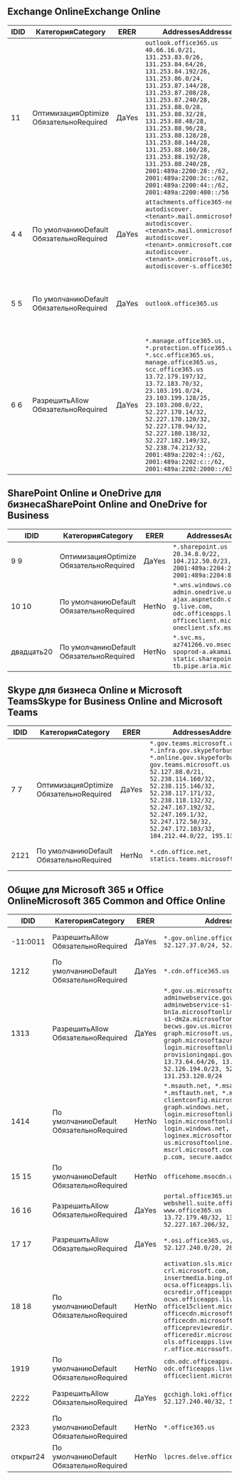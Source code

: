 <!--THIS FILE IS AUTOMATICALLY GENERATED. MANUAL CHANGES WILL BE OVERWRITTEN.-->
<!--Please contact the Office 365 Endpoints team with any questions.-->
<!--USGovGCCHigh endpoints version 2019120400-->
<!--File generated 2019-12-04 17:00:06.6464-->

## <a name="exchange-online"></a><span data-ttu-id="b6b4f-101">Exchange Online</span><span class="sxs-lookup"><span data-stu-id="b6b4f-101">Exchange Online</span></span>

<span data-ttu-id="b6b4f-102">ID</span><span class="sxs-lookup"><span data-stu-id="b6b4f-102">ID</span></span> | <span data-ttu-id="b6b4f-103">Категория</span><span class="sxs-lookup"><span data-stu-id="b6b4f-103">Category</span></span> | <span data-ttu-id="b6b4f-104">ER</span><span class="sxs-lookup"><span data-stu-id="b6b4f-104">ER</span></span> | <span data-ttu-id="b6b4f-105">Addresses</span><span class="sxs-lookup"><span data-stu-id="b6b4f-105">Addresses</span></span> | <span data-ttu-id="b6b4f-106">Порты</span><span class="sxs-lookup"><span data-stu-id="b6b4f-106">Ports</span></span>
-- | -------------------- | --- | ------------------------------------------------------------------------------------------------------------------------------------------------------------------------------------------------------------------------------------------------------------------------------------------------------------------------------------------------------------------------------------------------------------------------------------------------ | -------------------------------
<span data-ttu-id="b6b4f-107">1</span><span class="sxs-lookup"><span data-stu-id="b6b4f-107">1</span></span> | <span data-ttu-id="b6b4f-108">Оптимизация</span><span class="sxs-lookup"><span data-stu-id="b6b4f-108">Optimize</span></span><BR><span data-ttu-id="b6b4f-109">Обязательно</span><span class="sxs-lookup"><span data-stu-id="b6b4f-109">Required</span></span> | <span data-ttu-id="b6b4f-110">Да</span><span class="sxs-lookup"><span data-stu-id="b6b4f-110">Yes</span></span> | `outlook.office365.us`<BR>`40.66.16.0/21, 131.253.83.0/26, 131.253.84.64/26, 131.253.84.192/26, 131.253.86.0/24, 131.253.87.144/28, 131.253.87.208/28, 131.253.87.240/28, 131.253.88.0/28, 131.253.88.32/28, 131.253.88.48/28, 131.253.88.96/28, 131.253.88.128/28, 131.253.88.144/28, 131.253.88.160/28, 131.253.88.192/28, 131.253.88.240/28, 2001:489a:2200:28::/62, 2001:489a:2200:3c::/62, 2001:489a:2200:44::/62, 2001:489a:2200:400::/56` | <span data-ttu-id="b6b4f-111">**TCP:** 443, 80</span><span class="sxs-lookup"><span data-stu-id="b6b4f-111">**TCP:** 443, 80</span></span>
<span data-ttu-id="b6b4f-112">4 </span><span class="sxs-lookup"><span data-stu-id="b6b4f-112">4</span></span> | <span data-ttu-id="b6b4f-113">По умолчанию</span><span class="sxs-lookup"><span data-stu-id="b6b4f-113">Default</span></span><BR><span data-ttu-id="b6b4f-114">Обязательно</span><span class="sxs-lookup"><span data-stu-id="b6b4f-114">Required</span></span> | <span data-ttu-id="b6b4f-115">Да</span><span class="sxs-lookup"><span data-stu-id="b6b4f-115">Yes</span></span> | `attachments.office365-net.us, autodiscover.<tenant>.mail.onmicrosoft.com, autodiscover.<tenant>.mail.onmicrosoft.us, autodiscover.<tenant>.onmicrosoft.com, autodiscover.<tenant>.onmicrosoft.us, autodiscover-s.office365.us` | <span data-ttu-id="b6b4f-116">**TCP:** 443, 80</span><span class="sxs-lookup"><span data-stu-id="b6b4f-116">**TCP:** 443, 80</span></span>
<span data-ttu-id="b6b4f-117">5 </span><span class="sxs-lookup"><span data-stu-id="b6b4f-117">5</span></span> | <span data-ttu-id="b6b4f-118">По умолчанию</span><span class="sxs-lookup"><span data-stu-id="b6b4f-118">Default</span></span><BR><span data-ttu-id="b6b4f-119">Обязательно</span><span class="sxs-lookup"><span data-stu-id="b6b4f-119">Required</span></span> | <span data-ttu-id="b6b4f-120">Да</span><span class="sxs-lookup"><span data-stu-id="b6b4f-120">Yes</span></span> | `outlook.office365.us` | <span data-ttu-id="b6b4f-121">**TCP:** 143, 25, 587, 993, 995</span><span class="sxs-lookup"><span data-stu-id="b6b4f-121">**TCP:** 143, 25, 587, 993, 995</span></span>
<span data-ttu-id="b6b4f-122">6 </span><span class="sxs-lookup"><span data-stu-id="b6b4f-122">6</span></span> | <span data-ttu-id="b6b4f-123">Разрешить</span><span class="sxs-lookup"><span data-stu-id="b6b4f-123">Allow</span></span><BR><span data-ttu-id="b6b4f-124">Обязательно</span><span class="sxs-lookup"><span data-stu-id="b6b4f-124">Required</span></span> | <span data-ttu-id="b6b4f-125">Да</span><span class="sxs-lookup"><span data-stu-id="b6b4f-125">Yes</span></span> | `*.manage.office365.us, *.protection.office365.us, *.scc.office365.us, manage.office365.us, scc.office365.us`<BR>`13.72.179.197/32, 13.72.183.70/32, 23.103.191.0/24, 23.103.199.128/25, 23.103.208.0/22, 52.227.170.14/32, 52.227.170.120/32, 52.227.178.94/32, 52.227.180.138/32, 52.227.182.149/32, 52.238.74.212/32, 2001:489a:2202:4::/62, 2001:489a:2202:c::/62, 2001:489a:2202:2000::/63` | <span data-ttu-id="b6b4f-126">**TCP:** 25, 443</span><span class="sxs-lookup"><span data-stu-id="b6b4f-126">**TCP:** 25, 443</span></span>

## <a name="sharepoint-online-and-onedrive-for-business"></a><span data-ttu-id="b6b4f-127">SharePoint Online и OneDrive для бизнеса</span><span class="sxs-lookup"><span data-stu-id="b6b4f-127">SharePoint Online and OneDrive for Business</span></span>

<span data-ttu-id="b6b4f-128">ID</span><span class="sxs-lookup"><span data-stu-id="b6b4f-128">ID</span></span> | <span data-ttu-id="b6b4f-129">Категория</span><span class="sxs-lookup"><span data-stu-id="b6b4f-129">Category</span></span> | <span data-ttu-id="b6b4f-130">ER</span><span class="sxs-lookup"><span data-stu-id="b6b4f-130">ER</span></span> | <span data-ttu-id="b6b4f-131">Addresses</span><span class="sxs-lookup"><span data-stu-id="b6b4f-131">Addresses</span></span> | <span data-ttu-id="b6b4f-132">Порты</span><span class="sxs-lookup"><span data-stu-id="b6b4f-132">Ports</span></span>
-- | -------------------- | --- | --------------------------------------------------------------------------------------------------------------------------------------------- | ----------------
<span data-ttu-id="b6b4f-133">9 </span><span class="sxs-lookup"><span data-stu-id="b6b4f-133">9</span></span> | <span data-ttu-id="b6b4f-134">Оптимизация</span><span class="sxs-lookup"><span data-stu-id="b6b4f-134">Optimize</span></span><BR><span data-ttu-id="b6b4f-135">Обязательно</span><span class="sxs-lookup"><span data-stu-id="b6b4f-135">Required</span></span> | <span data-ttu-id="b6b4f-136">Да</span><span class="sxs-lookup"><span data-stu-id="b6b4f-136">Yes</span></span> | `*.sharepoint.us`<BR>`20.34.8.0/22, 104.212.50.0/23, 2001:489a:2204:2::/63, 2001:489a:2204:800::/54` | <span data-ttu-id="b6b4f-137">**TCP:** 443, 80</span><span class="sxs-lookup"><span data-stu-id="b6b4f-137">**TCP:** 443, 80</span></span>
<span data-ttu-id="b6b4f-138">10 </span><span class="sxs-lookup"><span data-stu-id="b6b4f-138">10</span></span> | <span data-ttu-id="b6b4f-139">По умолчанию</span><span class="sxs-lookup"><span data-stu-id="b6b4f-139">Default</span></span><BR><span data-ttu-id="b6b4f-140">Обязательно</span><span class="sxs-lookup"><span data-stu-id="b6b4f-140">Required</span></span> | <span data-ttu-id="b6b4f-141">Нет</span><span class="sxs-lookup"><span data-stu-id="b6b4f-141">No</span></span> | `*.wns.windows.com, admin.onedrive.us, ajax.aspnetcdn.com, g.live.com, odc.officeapps.live.com, officeclient.microsoft.com, oneclient.sfx.ms` | <span data-ttu-id="b6b4f-142">**TCP:** 443, 80</span><span class="sxs-lookup"><span data-stu-id="b6b4f-142">**TCP:** 443, 80</span></span>
<span data-ttu-id="b6b4f-143">двадцать</span><span class="sxs-lookup"><span data-stu-id="b6b4f-143">20</span></span> | <span data-ttu-id="b6b4f-144">По умолчанию</span><span class="sxs-lookup"><span data-stu-id="b6b4f-144">Default</span></span><BR><span data-ttu-id="b6b4f-145">Обязательно</span><span class="sxs-lookup"><span data-stu-id="b6b4f-145">Required</span></span> | <span data-ttu-id="b6b4f-146">Нет</span><span class="sxs-lookup"><span data-stu-id="b6b4f-146">No</span></span> | `*.svc.ms, az741266.vo.msecnd.net, spoprod-a.akamaihd.net, static.sharepointonline.com, tb.pipe.aria.microsoft.com` | <span data-ttu-id="b6b4f-147">**TCP:** 443, 80</span><span class="sxs-lookup"><span data-stu-id="b6b4f-147">**TCP:** 443, 80</span></span>

## <a name="skype-for-business-online-and-microsoft-teams"></a><span data-ttu-id="b6b4f-148">Skype для бизнеса Online и Microsoft Teams</span><span class="sxs-lookup"><span data-stu-id="b6b4f-148">Skype for Business Online and Microsoft Teams</span></span>

<span data-ttu-id="b6b4f-149">ID</span><span class="sxs-lookup"><span data-stu-id="b6b4f-149">ID</span></span> | <span data-ttu-id="b6b4f-150">Категория</span><span class="sxs-lookup"><span data-stu-id="b6b4f-150">Category</span></span> | <span data-ttu-id="b6b4f-151">ER</span><span class="sxs-lookup"><span data-stu-id="b6b4f-151">ER</span></span> | <span data-ttu-id="b6b4f-152">Addresses</span><span class="sxs-lookup"><span data-stu-id="b6b4f-152">Addresses</span></span> | <span data-ttu-id="b6b4f-153">Порты</span><span class="sxs-lookup"><span data-stu-id="b6b4f-153">Ports</span></span>
-- | -------------------- | --- | --------------------------------------------------------------------------------------------------------------------------------------------------------------------------------------------------------------------------------------------------------------------------------------------------------------------------------- | ---------------------------------------------------
<span data-ttu-id="b6b4f-154">7 </span><span class="sxs-lookup"><span data-stu-id="b6b4f-154">7</span></span> | <span data-ttu-id="b6b4f-155">Оптимизация</span><span class="sxs-lookup"><span data-stu-id="b6b4f-155">Optimize</span></span><BR><span data-ttu-id="b6b4f-156">Обязательно</span><span class="sxs-lookup"><span data-stu-id="b6b4f-156">Required</span></span> | <span data-ttu-id="b6b4f-157">Да</span><span class="sxs-lookup"><span data-stu-id="b6b4f-157">Yes</span></span> | `*.gov.teams.microsoft.us, *.infra.gov.skypeforbusiness.us, *.online.gov.skypeforbusiness.us, gov.teams.microsoft.us`<BR>`52.127.88.0/21, 52.238.114.160/32, 52.238.115.146/32, 52.238.117.171/32, 52.238.118.132/32, 52.247.167.192/32, 52.247.169.1/32, 52.247.172.50/32, 52.247.172.103/32, 104.212.44.0/22, 195.134.228.0/22` | <span data-ttu-id="b6b4f-158">**TCP:** 443, 80</span><span class="sxs-lookup"><span data-stu-id="b6b4f-158">**TCP:** 443, 80</span></span><BR><span data-ttu-id="b6b4f-159">**UDP:** 3478, 3479, 3480, 3481</span><span class="sxs-lookup"><span data-stu-id="b6b4f-159">**UDP:** 3478, 3479, 3480, 3481</span></span>
<span data-ttu-id="b6b4f-160">21</span><span class="sxs-lookup"><span data-stu-id="b6b4f-160">21</span></span> | <span data-ttu-id="b6b4f-161">По умолчанию</span><span class="sxs-lookup"><span data-stu-id="b6b4f-161">Default</span></span><BR><span data-ttu-id="b6b4f-162">Обязательно</span><span class="sxs-lookup"><span data-stu-id="b6b4f-162">Required</span></span> | <span data-ttu-id="b6b4f-163">Нет</span><span class="sxs-lookup"><span data-stu-id="b6b4f-163">No</span></span> | `*.cdn.office.net, statics.teams.microsoft.com` | <span data-ttu-id="b6b4f-164">**TCP:** 443</span><span class="sxs-lookup"><span data-stu-id="b6b4f-164">**TCP:** 443</span></span>

## <a name="microsoft-365-common-and-office-online"></a><span data-ttu-id="b6b4f-165">Общие для Microsoft 365 и Office Online</span><span class="sxs-lookup"><span data-stu-id="b6b4f-165">Microsoft 365 Common and Office Online</span></span>

<span data-ttu-id="b6b4f-166">ID</span><span class="sxs-lookup"><span data-stu-id="b6b4f-166">ID</span></span> | <span data-ttu-id="b6b4f-167">Категория</span><span class="sxs-lookup"><span data-stu-id="b6b4f-167">Category</span></span> | <span data-ttu-id="b6b4f-168">ER</span><span class="sxs-lookup"><span data-stu-id="b6b4f-168">ER</span></span> | <span data-ttu-id="b6b4f-169">Addresses</span><span class="sxs-lookup"><span data-stu-id="b6b4f-169">Addresses</span></span> | <span data-ttu-id="b6b4f-170">Порты</span><span class="sxs-lookup"><span data-stu-id="b6b4f-170">Ports</span></span>
-- | ------------------- | --- | --------------------------------------------------------------------------------------------------------------------------------------------------------------------------------------------------------------------------------------------------------------------------------------------------------------------------------------------------------------------------------------------------------------------- | ----------------
<span data-ttu-id="b6b4f-171">-11:00</span><span class="sxs-lookup"><span data-stu-id="b6b4f-171">11</span></span> | <span data-ttu-id="b6b4f-172">Разрешить</span><span class="sxs-lookup"><span data-stu-id="b6b4f-172">Allow</span></span><BR><span data-ttu-id="b6b4f-173">Обязательно</span><span class="sxs-lookup"><span data-stu-id="b6b4f-173">Required</span></span> | <span data-ttu-id="b6b4f-174">Да</span><span class="sxs-lookup"><span data-stu-id="b6b4f-174">Yes</span></span> | `*.gov.online.office365.us`<BR>`52.127.37.0/24, 52.127.82.0/23` | <span data-ttu-id="b6b4f-175">**TCP:** 443</span><span class="sxs-lookup"><span data-stu-id="b6b4f-175">**TCP:** 443</span></span>
<span data-ttu-id="b6b4f-176">12</span><span class="sxs-lookup"><span data-stu-id="b6b4f-176">12</span></span> | <span data-ttu-id="b6b4f-177">По умолчанию</span><span class="sxs-lookup"><span data-stu-id="b6b4f-177">Default</span></span><BR><span data-ttu-id="b6b4f-178">Обязательно</span><span class="sxs-lookup"><span data-stu-id="b6b4f-178">Required</span></span> | <span data-ttu-id="b6b4f-179">Да</span><span class="sxs-lookup"><span data-stu-id="b6b4f-179">Yes</span></span> | `*.cdn.office365.us` | <span data-ttu-id="b6b4f-180">**TCP:** 443</span><span class="sxs-lookup"><span data-stu-id="b6b4f-180">**TCP:** 443</span></span>
<span data-ttu-id="b6b4f-181">13</span><span class="sxs-lookup"><span data-stu-id="b6b4f-181">13</span></span> | <span data-ttu-id="b6b4f-182">Разрешить</span><span class="sxs-lookup"><span data-stu-id="b6b4f-182">Allow</span></span><BR><span data-ttu-id="b6b4f-183">Обязательно</span><span class="sxs-lookup"><span data-stu-id="b6b4f-183">Required</span></span> | <span data-ttu-id="b6b4f-184">Да</span><span class="sxs-lookup"><span data-stu-id="b6b4f-184">Yes</span></span> | `*.gov.us.microsoftonline.com, adminwebservice.gov.us.microsoftonline.com, adminwebservice-s1-bn1a.microsoftonline.com, adminwebservice-s1-dm2a.microsoftonline.com, becws.gov.us.microsoftonline.com, graph.microsoft.us, graph.microsoftazure.us, login.microsoftonline.us, provisioningapi.gov.us.microsoftonline.com`<BR>`13.73.64.64/26, 13.73.208.128/25, 52.126.194.0/23, 52.244.120.128/25, 131.253.120.0/24` | <span data-ttu-id="b6b4f-185">**TCP:** 443</span><span class="sxs-lookup"><span data-stu-id="b6b4f-185">**TCP:** 443</span></span>
<span data-ttu-id="b6b4f-186">14</span><span class="sxs-lookup"><span data-stu-id="b6b4f-186">14</span></span> | <span data-ttu-id="b6b4f-187">По умолчанию</span><span class="sxs-lookup"><span data-stu-id="b6b4f-187">Default</span></span><BR><span data-ttu-id="b6b4f-188">Обязательно</span><span class="sxs-lookup"><span data-stu-id="b6b4f-188">Required</span></span> | <span data-ttu-id="b6b4f-189">Нет</span><span class="sxs-lookup"><span data-stu-id="b6b4f-189">No</span></span> | `*.msauth.net, *.msauthimages.us, *.msftauth.net, *.msftauthimages.us, clientconfig.microsoftonline-p.net, graph.windows.net, login.microsoftonline.com, login.microsoftonline-p.com, login.windows.net, loginex.microsoftonline.com, login-us.microsoftonline.com, mscrl.microsoft.com, nexus.microsoftonline-p.com, secure.aadcdn.microsoftonline-p.com` | <span data-ttu-id="b6b4f-190">**TCP:** 443</span><span class="sxs-lookup"><span data-stu-id="b6b4f-190">**TCP:** 443</span></span>
<span data-ttu-id="b6b4f-191">15 </span><span class="sxs-lookup"><span data-stu-id="b6b4f-191">15</span></span> | <span data-ttu-id="b6b4f-192">По умолчанию</span><span class="sxs-lookup"><span data-stu-id="b6b4f-192">Default</span></span><BR><span data-ttu-id="b6b4f-193">Обязательно</span><span class="sxs-lookup"><span data-stu-id="b6b4f-193">Required</span></span> | <span data-ttu-id="b6b4f-194">Нет</span><span class="sxs-lookup"><span data-stu-id="b6b4f-194">No</span></span> | `officehome.msocdn.us, prod.msocdn.us` | <span data-ttu-id="b6b4f-195">**TCP:** 443, 80</span><span class="sxs-lookup"><span data-stu-id="b6b4f-195">**TCP:** 443, 80</span></span>
<span data-ttu-id="b6b4f-196">16 </span><span class="sxs-lookup"><span data-stu-id="b6b4f-196">16</span></span> | <span data-ttu-id="b6b4f-197">Разрешить</span><span class="sxs-lookup"><span data-stu-id="b6b4f-197">Allow</span></span><BR><span data-ttu-id="b6b4f-198">Обязательно</span><span class="sxs-lookup"><span data-stu-id="b6b4f-198">Required</span></span> | <span data-ttu-id="b6b4f-199">Да</span><span class="sxs-lookup"><span data-stu-id="b6b4f-199">Yes</span></span> | `portal.office365.us, webshell.suite.office365.us, www.office365.us`<BR>`13.72.179.48/32, 13.72.188.8/32, 52.227.167.206/32, 52.227.170.242/32` | <span data-ttu-id="b6b4f-200">**TCP:** 443, 80</span><span class="sxs-lookup"><span data-stu-id="b6b4f-200">**TCP:** 443, 80</span></span>
<span data-ttu-id="b6b4f-201">17 </span><span class="sxs-lookup"><span data-stu-id="b6b4f-201">17</span></span> | <span data-ttu-id="b6b4f-202">Разрешить</span><span class="sxs-lookup"><span data-stu-id="b6b4f-202">Allow</span></span><BR><span data-ttu-id="b6b4f-203">Обязательно</span><span class="sxs-lookup"><span data-stu-id="b6b4f-203">Required</span></span> | <span data-ttu-id="b6b4f-204">Да</span><span class="sxs-lookup"><span data-stu-id="b6b4f-204">Yes</span></span> | `*.osi.office365.us, tasks.office365.us`<BR>`52.127.240.0/20, 2001:489a:2206::/48` | <span data-ttu-id="b6b4f-205">**TCP:** 443</span><span class="sxs-lookup"><span data-stu-id="b6b4f-205">**TCP:** 443</span></span>
<span data-ttu-id="b6b4f-206">18 </span><span class="sxs-lookup"><span data-stu-id="b6b4f-206">18</span></span> | <span data-ttu-id="b6b4f-207">По умолчанию</span><span class="sxs-lookup"><span data-stu-id="b6b4f-207">Default</span></span><BR><span data-ttu-id="b6b4f-208">Обязательно</span><span class="sxs-lookup"><span data-stu-id="b6b4f-208">Required</span></span> | <span data-ttu-id="b6b4f-209">Нет</span><span class="sxs-lookup"><span data-stu-id="b6b4f-209">No</span></span> | `activation.sls.microsoft.com, crl.microsoft.com, go.microsoft.com, insertmedia.bing.office.net, ocsa.officeapps.live.com, ocsredir.officeapps.live.com, ocws.officeapps.live.com, office15client.microsoft.com, officecdn.microsoft.com, officecdn.microsoft.com.edgesuite.net, officepreviewredir.microsoft.com, officeredir.microsoft.com, ols.officeapps.live.com, r.office.microsoft.com` | <span data-ttu-id="b6b4f-210">**TCP:** 443, 80</span><span class="sxs-lookup"><span data-stu-id="b6b4f-210">**TCP:** 443, 80</span></span>
<span data-ttu-id="b6b4f-211">19</span><span class="sxs-lookup"><span data-stu-id="b6b4f-211">19</span></span> | <span data-ttu-id="b6b4f-212">По умолчанию</span><span class="sxs-lookup"><span data-stu-id="b6b4f-212">Default</span></span><BR><span data-ttu-id="b6b4f-213">Обязательно</span><span class="sxs-lookup"><span data-stu-id="b6b4f-213">Required</span></span> | <span data-ttu-id="b6b4f-214">Нет</span><span class="sxs-lookup"><span data-stu-id="b6b4f-214">No</span></span> | `cdn.odc.officeapps.live.com, odc.officeapps.live.com, officeclient.microsoft.com` | <span data-ttu-id="b6b4f-215">**TCP:** 443, 80</span><span class="sxs-lookup"><span data-stu-id="b6b4f-215">**TCP:** 443, 80</span></span>
<span data-ttu-id="b6b4f-216">22</span><span class="sxs-lookup"><span data-stu-id="b6b4f-216">22</span></span> | <span data-ttu-id="b6b4f-217">Разрешить</span><span class="sxs-lookup"><span data-stu-id="b6b4f-217">Allow</span></span><BR><span data-ttu-id="b6b4f-218">Обязательно</span><span class="sxs-lookup"><span data-stu-id="b6b4f-218">Required</span></span> | <span data-ttu-id="b6b4f-219">Да</span><span class="sxs-lookup"><span data-stu-id="b6b4f-219">Yes</span></span> | `gcchigh.loki.office365.us`<BR>`52.127.240.40/32, 52.127.244.46/32` | <span data-ttu-id="b6b4f-220">**TCP:** 443</span><span class="sxs-lookup"><span data-stu-id="b6b4f-220">**TCP:** 443</span></span>
<span data-ttu-id="b6b4f-221">23</span><span class="sxs-lookup"><span data-stu-id="b6b4f-221">23</span></span> | <span data-ttu-id="b6b4f-222">По умолчанию</span><span class="sxs-lookup"><span data-stu-id="b6b4f-222">Default</span></span><BR><span data-ttu-id="b6b4f-223">Обязательно</span><span class="sxs-lookup"><span data-stu-id="b6b4f-223">Required</span></span> | <span data-ttu-id="b6b4f-224">Нет</span><span class="sxs-lookup"><span data-stu-id="b6b4f-224">No</span></span> | `*.office365.us` | <span data-ttu-id="b6b4f-225">**TCP:** 443, 80</span><span class="sxs-lookup"><span data-stu-id="b6b4f-225">**TCP:** 443, 80</span></span>
<span data-ttu-id="b6b4f-226">открыт</span><span class="sxs-lookup"><span data-stu-id="b6b4f-226">24</span></span> | <span data-ttu-id="b6b4f-227">По умолчанию</span><span class="sxs-lookup"><span data-stu-id="b6b4f-227">Default</span></span><BR><span data-ttu-id="b6b4f-228">Обязательно</span><span class="sxs-lookup"><span data-stu-id="b6b4f-228">Required</span></span> | <span data-ttu-id="b6b4f-229">Нет</span><span class="sxs-lookup"><span data-stu-id="b6b4f-229">No</span></span> | `lpcres.delve.office.com` | <span data-ttu-id="b6b4f-230">**TCP:** 443</span><span class="sxs-lookup"><span data-stu-id="b6b4f-230">**TCP:** 443</span></span>
